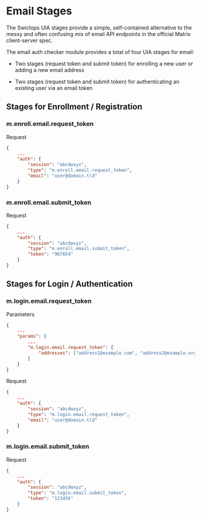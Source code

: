 # Email Stages

The Swiclops UIA stages provide a simple, self-contained alternative to the
messy and often confusing mix of email API endpoints in the official Matrix
client-server spec.

The email auth checker module provides a total of four UIA stages for email:

* Two stages (request token and submit token) for enrolling a new user or 
  adding a new email address

* Two stages (request token and submit token) for authenticating an existing
  user via an email token


## Stages for Enrollment / Registration

### m.enroll.email.request\_token

Request

```json
{
    ...
    "auth": {
        "session": "abcdwxyz",
        "type": "m.enroll.email.request_token",
        "email": "user@domain.tld"
    }
}
```

### m.enroll.email.submit\_token

Request

```json
{
    ...
    "auth": {
        "session": "abcdwxyz",
        "type": "m.enroll.email.submit_token",
        "token": "987654"
    }
}
```

## Stages for Login / Authentication

### m.login.email.request\_token

Parameters

```json
{
    ...
    "params": {
        ...
        "m.login.email.request_token": {
            "addresses": ["address1@example.com", "address2@example.org", "example3@example.net"]
        }
    }
}
```

Request

```json
{
    ...
    "auth": {
        "session": "abcdwxyz",
        "type": "m.login.email.request_token",
        "email": "user@domain.tld"
    }
}
```

### m.login.email.submit\_token

Request

```json
{
    ...
    "auth": {
        "session": "abcdwxyz",
        "type": "m.login.email.submit_token",
        "token": "123456"
    }
}
```
